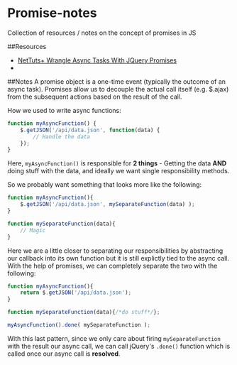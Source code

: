 Promise-notes
=============

Collection of resources / notes on the concept of promises in JS

##Resources
* [NetTuts+ Wrangle Async Tasks With JQuery Promises](http://net.tutsplus.com/tutorials/javascript-ajax/wrangle-async-tasks-with-jquery-promises/)
* 

##Notes
A promise object is a one-time event (typically the outcome of an async task). Promises allow us to decouple the actual call itself (e.g. $.ajax) from the subsequent actions based on the result of the call. 

How we used to write async functions:
```javascript
function myAsyncFunction() {
    $.getJSON('/api/data.json', function(data) {
        // Handle the data
    });
}
```
Here, `myAsyncFunction()` is responsible for **2 things** - Getting the data **AND** doing stuff with the data, and ideally we want single responsibility methods.

So we probably want something that looks more like the following:
```javascript
function myAsyncFunction(){
    $.getJSON('/api/data.json', mySeparateFunction(data) );
}

function mySeparateFunction(data){
    // Magic
}
```
Here we are a little closer to separating our responsibilities by abstracting our callback into its own function but it is still explictly tied to the async call. With the help of promises, we can completely separate the two with the following:
```javascript
function myAsyncFunction(){
    return $.getJSON('/api/data.json');
}

function mySeparateFunction(data){/*do stuff*/};

myAsyncFunction().done( mySeparateFunction );
```

With this last pattern, since we only care about firing `mySeparateFunction` with the result our async call, we can call jQuery's `.done()` function which is called once our async call is **resolved**.
